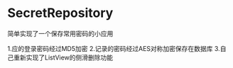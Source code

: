 # SecretRepository
简单实现了一个保存常用密码的小应用

1.应的登录密码经过MD5加密
2.记录的密码经过AES对称加密保存在数据库
3.自己重新实现了ListView的侧滑删除功能
